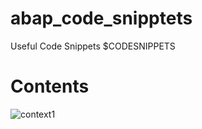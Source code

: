 # abap_code_snipptets
Useful Code Snippets $CODESNIPPETS

<h1> Contents </h1>

![context1](https://user-images.githubusercontent.com/42116059/222908072-588e0000-ccd0-4b90-bc84-9f9bafd4669d.jpg)
